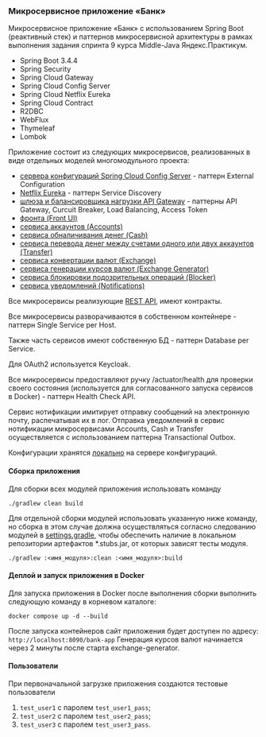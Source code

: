 ### Микросервисное приложение «Банк»

Микросервисное приложение «Банк» с использованием Spring Boot (реактивный стек) и паттернов микросервисной архитектуры 
в рамках выполнения задания спринта 9 курса Middle-Java Яндекс.Практикум.
- Spring Boot 3.4.4
- Spring Security
- Spring Cloud Gateway
- Spring Cloud Config Server
- Spring Cloud Netflix Eureka
- Spring Cloud Contract
- R2DBC
- WebFlux
- Thymeleaf
- Lombok

Приложение состоит из следующих микросервисов, реализованных в виде отдельных моделей многомодульного проекта:
- [сервера конфигураций Spring Cloud Config Server](config-server) - паттерн External Configuration
- [Netflix Eureka](eureka-server) - паттерн Service Discovery
- [шлюза и балансировщика нагрузки API Gateway](api-gateway) - паттерны API Gateway, Curcuit Breaker, Load Balancing, Access Token
- [фронта (Front UI)](front-ui)
- [сервиса аккаунтов (Accounts)](accounts-service)
- [сервиса обналичивания денег (Cash)](cash-service)
- [сервиса перевода денег между счетами одного или двух аккаунтов (Transfer)](transfer-service)
- [сервиса конвертации валют (Exchange)](exchange-service)
- [сервиса генерации курсов валют (Exchange Generator)](exchange-generator)
- [сервиса блокировки подозрительных операций (Blocker)](blocker-service)
- [сервиса уведомлений (Notifications)](notifications-service)

Все микросервисы реализующие [REST API](openapi), имеют контракты.

Все микросервисы разворачиваются в собственном контейнере - паттерн Single Service per Host.

Также часть сервисов имеют собственную БД - паттерн Database per Service.

Для OAuth2 используется Keycloak.

Все микросервисы предоставляют ручку /actuator/health для проверки своего состояния (используется для согласованного запуска сервисов в Docker) - паттерн Health Check API.

Сервис нотификации имитирует отправку сообщений на электронную почту, распечатывая их в лог.
Отправка уведомлений в сервис нотификации микросервисами Accounts, Cash и Transfer осуществляется с использованием паттерна Transactional Outbox.

Конфигурации хранятся [локально](config-server/src/main/resources/config-repo) на сервере конфигураций.

#### Сборка приложения

Для сборки всех модулей приложения использовать команду
```shell
./gradlew clean build
```

Для отдельной сборки модулей использовать указанную ниже команду, но сборка в этом случае должна осуществляться согласно 
следованию модулей в [settings.gradle](settings.gradle), чтобы обеспечить наличие в локальном репозитории артефактов *.stubs.jar, 
от которых зависят тесты модуля. 
```shell
./gradlew :<имя_модуля>:clean :<имя_модуля>:build
```

#### Деплой и запуск приложения в Docker

Для запуска приложения в Docker после выполнения сборки выполнить следующую команду в корневом каталоге:
```shell
docker compose up -d --build
```
После запуска контейнеров сайт приложения будет доступен по адресу: `http://localhost:8090/bank-app`
Генерация курсов валют начинается через 2 минуты после старта exchange-generator.

#### Пользователи
При первоначальной загрузке приложения создаются тестовые пользователи
1. `test_user1` c паролем `test_user1_pass`;
2. `test_user2` c паролем `test_user2_pass`;
3. `test_user3` c паролем `test_user3_pass`.

